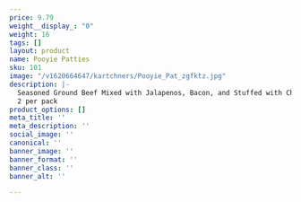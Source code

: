 ```yaml
---
price: 9.79
weight__display_: "0"
weight: 16
tags: []
layout: product
name: Pooyie Patties
sku: 101
image: "/v1620664647/kartchners/Pooyie_Pat_zgfktz.jpg"
description: |-
  Seasoned Ground Beef Mixed with Jalapenos, Bacon, and Stuffed with Cheddar Cheese
  2 per pack
product_options: []
meta_title: ''
meta_description: ''
social_image: ''
canonical: ''
banner_image: ''
banner_format: ''
banner_class: ''
banner_alt: ''

---
```

